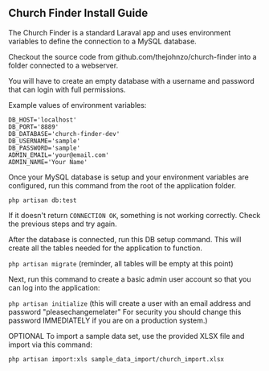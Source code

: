 ## Church Finder Install Guide

The Church Finder is a standard Laraval app and uses environment variables to define the connection to a MySQL database.  

Checkout the source code from github.com/thejohnzo/church-finder into a folder connected to a webserver.

You will have to create an empty database with a username and password that can login with full permissions.  

Example values of environment variables:

```
DB_HOST='localhost'
DB_PORT='8889'
DB_DATABASE='church-finder-dev'
DB_USERNAME='sample'
DB_PASSWORD='sample'
ADMIN_EMAIL='your@email.com'
ADMIN_NAME='Your Name'
```

Once your MySQL database is setup and your environment variables are configured, run this command from the root of the application folder.  

`php artisan db:test`

If it doesn't return `CONNECTION OK`, something is not working correctly.  Check the previous steps and try again.  

After the database is connected, run this DB setup command.  This will create all the tables needed for the application to function. 

`php artisan migrate`
(reminder, all tables will be empty at this point)

Next, run this command to create a basic admin user account so that you can log into the application:

`php artisan initialize`
(this will create a user with an email address and password "pleasechangemelater"  For security you should change this password IMMEDIATELY if you are on a production system.)


OPTIONAL
To import a sample data set, use the provided XLSX file and import via this command:

`php artisan import:xls sample_data_import/church_import.xlsx`